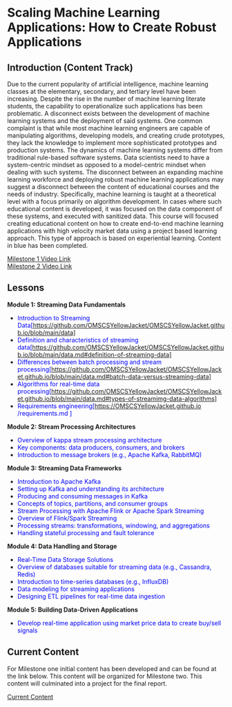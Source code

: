# Scaling Machine Learning Applications: How to Create Robust Applications
## Introduction (Content Track)
Due to the current popularity of artificial intelligence, machine learning classes
at the elementary, secondary, and tertiary level have been increasing. Despite
the rise in the number of machine learning literate students, the capability to
operationalize such applications has been problematic. A disconnect exists between
the development of machine learning systems and the deployment of
said systems. One common complaint is that while most machine
learning engineers are capable of manipulating algorithms, developing
models, and creating crude prototypes, they lack the knowledge to implement
more sophisticated prototypes and production systems. The dynamics of machine learning systems differ from traditional rule-based
software systems. Data scientists need to have a system-centric mindset as
opposed to a model-centric mindset when dealing with such systems.
The disconnect between an expanding machine learning workforce and deploying
robust machine learning applications may suggest a disconnect between the
content of educational courses and the needs of industry. Specifically, machine learning is taught at a theoretical level with a focus primarily on
algorithm development. In cases where such educational content is developed,
it was focused on the data component of these systems, and executed with sanitized
data. This course will focused creating educational content on how to create end-to-end machine learning applications with high velocity market data using a project based learning approach.
This type of approach is based on experiential learning. Content in blue has been completed.

[Milestone 1 Video Link](https://mediaspace.gatech.edu/media/Scaling+Machine+Learning+Applications/1_03qeqwy0)<br> 
[Milestone 2 Video Link](https://mediaspace.gatech.edu/media/Milestone2/1_x8sto7p0)

## Lessons

 <b> Module 1: Streaming Data Fundamentals  </b><br> 
- <span style="color: blue">Introduction to Streaming Data[https://github.com/OMSCSYellowJacket/OMSCSYellowJacket.github.io/blob/main/data]</span>
- <span style="color: blue">Definition and characteristics of streaming data[https://github.com/OMSCSYellowJacket/OMSCSYellowJacket.github.io/blob/main/data.md#definition-of-streaming-data]</span>
- <span style="color: blue">Differences between batch processing and stream processing[https://github.com/OMSCSYellowJacket/OMSCSYellowJacket.github.io/blob/main/data.md#batch-data-versus-streaming-data]</span>
- <span style="color: blue">Algorithms for real-time data processing[https://github.com/OMSCSYellowJacket/OMSCSYellowJacket.github.io/blob/main/data.md#types-of-streamimg-data-algorithms]</span>
- <span style="color: blue">Requirements engineering[https://OMSCSYellowJacket.github.io
/requirements.md
]</span>

<b> Module 2: Stream Processing Architectures</b><br> 
- <span style="color: blue">Overview of kappa stream processing architecture</span>
- <span style="color: blue">Key components: data producers, consumers, and brokers</span>
- <span style="color: blue">Introduction to message brokers (e.g., Apache Kafka, RabbitMQ)</span>
  
<b> Module 3: Streaming Data Frameworks</b><br> 
- <span style="color: blue">Introduction to Apache Kafka</span>
- <span style="color: blue">Setting up Kafka and understanding its architecture</span>
- <span style="color: blue">Producing and consuming messages in Kafka</span>
- <span style="color: blue">Concepts of topics, partitions, and consumer groups</span>
- <span style="color: blue">Stream Processing with Apache Flink or Apache Spark Streaming</span>
- <span style="color: blue">Overview of Flink/Spark Streaming</span>
- <span style="color: blue">Processing streams: transformations, windowing, and aggregations</span>
- <span style="color: blue">Handling stateful processing and fault tolerance</span>
  
<b> Module 4: Data Handling and Storage</b><br> 
- <span style="color: blue">Real-Time Data Storage Solutions</span>
- <span style="color: blue">Overview of databases suitable for streaming data (e.g., Cassandra, Redis)</span>
- <span style="color: blue">Introduction to time-series databases (e.g., InfluxDB)</span>
- <span style="color: blue">Data modeling for streaming applications </span>
- <span style="color: blue">Designing ETL pipelines for real-time data ingestion </span>
  
<b> Module 5: Building Data-Driven Applications</b><br> 
- <span style="color: blue">Develop real-time application using market price data to create buy/sell signals </span>

## Current Content

For Milestone one initial content has been developed and can be found at the link below.  This content will be organized for Milestone two. This content will culminated into a project for the final report.<br>

[Current Content](https://omscsyellowjacket.github.io/content)<br>
